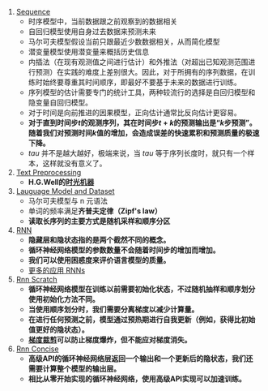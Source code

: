 1. [Sequence](1.sequence.ipynb)
    - 时序模型中，当前数据跟之前观察到的数据相关
    - 自回归模型使用自身过去数据来预测未来
    - 马尔可夫模型假设当前只跟最近少数数据相关，从而简化模型
    - 潜变量模型使用潜变量来概括历史信息
    - 内插法（在现有观测值之间进行估计）和外推法（对超出已知观测范围进行预测）在实践的难度上差别很大。因此，对于所拥有的序列数据，在训练时始终要尊重其时间顺序，即最好不要基于未来的数据进行训练。
    - 序列模型的估计需要专门的统计工具，两种较流行的选择是自回归模型和隐变量自回归模型。
    - 对于时间是向前推进的因果模型，正向估计通常比反向估计更容易。
    - **对于直到时间步$t$的观测序列，其在时间步$t+k$的预测输出是“$k$步预测”。随着我们对预测时间$k$值的增加，会造成误差的快速累积和预测质量的极速下降。**
    - $tau$ 并不是越大越好，极端来说，当 $tau$ 等于序列长度时，就只有一个样本，这样就没有意义了。
2. [Text Preprocessing](2.text-preprocessing.ipynb)
    - **H.G.Well的[时光机器](https://www.gutenberg.org/ebooks/35)**
3. [Lauguage Model and Dataset](3.language-models-and-dataset.ipynb)
    - 马尔可夫模型与 n 元语法
    - 单词的频率满足**齐普夫定律（Zipf's law）**
    - **读取长序列的主要方式是随机采样和顺序分区**
4. [RNN](4.rnn.ipynb)
    - **隐藏层和隐状态指的是两个截然不同的概念。**
    - **循环神经网络模型的参数数量不会随着时间步的增加而增加。**
    - **我们可以使用困惑度来评价语言模型的质量。**
    - [更多的应用 RNNs](https://www.bilibili.com/video/BV1D64y1z7CA/?share_source=copy_web&vd_source=a7ae9163cb2cd121bfd86ea1f4ecd2ef&t=1142)
5. [Rnn Scratch](5.rnn-scratch.ipynb)
    - **循环神经网络模型在训练以前需要初始化状态，不过随机抽样和顺序划分使用初始化方法不同。**
    - **当使用顺序划分时，我们需要分离梯度以减少计算量。**
    - **在进行任何预测之前，模型通过预热期进行自我更新（例如，获得比初始值更好的隐状态）。**
    - **[梯度裁剪](https://www.bilibili.com/video/BV1D64y1z7CA/?share_source=copy_web&vd_source=a7ae9163cb2cd121bfd86ea1f4ecd2ef&t=929)可以防止梯度爆炸，但不能应对梯度消失。**
6. [Rnn Concise](6.rnn-concise.ipynb)
    - **高级API的循环神经网络层返回一个输出和一个更新后的隐状态，我们还需要计算整个模型的输出层。**
    - **相比从零开始实现的循环神经网络，使用高级API实现可以加速训练。**
